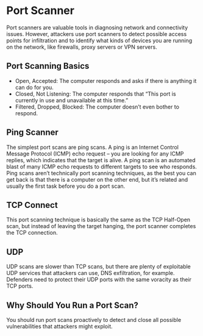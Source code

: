 #  Port Scanner
Port scanners are valuable tools in diagnosing network and connectivity issues. However, attackers use port scanners to detect possible access points for infiltration and to identify what kinds of devices you are running on the network, like firewalls, proxy servers or VPN servers.

## Port Scanning Basics
* Open, Accepted: The computer responds and asks if there is anything it can do for you.
* Closed, Not Listening: The computer responds that “This port is currently in use and unavailable at this time.”
* Filtered, Dropped, Blocked: The computer doesn’t even bother to respond.

## Ping Scanner
The simplest port scans are ping scans. A ping is an Internet Control Message Protocol (ICMP) echo request – you are looking for any ICMP replies, which indicates that the target is alive. A ping scan is an automated blast of many ICMP echo requests to different targets to see who responds. Ping scans aren’t technically port scanning techniques, as the best you can get back is that there is a computer on the other end, but it’s related and usually the first task before you do a port scan.

## TCP Connect
This port scanning technique is basically the same as the TCP Half-Open scan, but instead of leaving the target hanging, the port scanner completes the TCP connection.

## UDP
UDP scans are slower than TCP scans, but there are plenty of exploitable UDP services that attackers can use, DNS exfiltration, for example. Defenders need to protect their UDP ports with the same voracity as their TCP ports.

## Why Should You Run a Port Scan?
You should run port scans proactively to detect and close all possible vulnerabilities that attackers might exploit.

